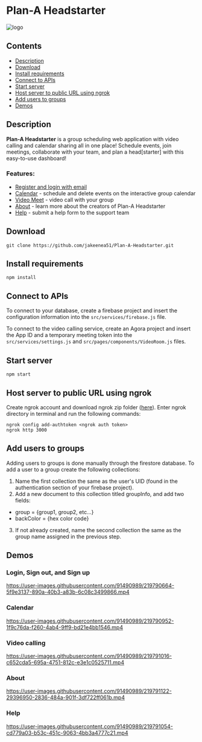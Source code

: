 # Plan-A Headstarter
![logo](https://user-images.githubusercontent.com/91490989/219719756-3a0e7247-13c6-4b8c-8073-bd2e38ea3611.png)

## Contents
- [Description](https://github.com/omar-narine/Plan-A-Headstarter#description)
- [Download](https://github.com/omar-narine/Plan-A-Headstarter#download)
- [Install requirements](https://github.com/omar-narine/Plan-A-Headstarter#install-requirements)
- [Connect to APIs](https://github.com/omar-narine/Plan-A-Headstarter#connect-to-apis)
- [Start server](https://github.com/omar-narine/Plan-A-Headstarter#start-server)
- [Host server to public URL using ngrok](https://github.com/omar-narine/Plan-A-Headstarter#host-server-to-public-url-using-ngrok)
- [Add users to groups](https://github.com/omar-narine/Plan-A-Headstarter#add-users-to-groups)
- [Demos](https://github.com/omar-narine/Plan-A-Headstarter#demos)

## Description

__Plan-A Headstarter__ is a group scheduling web application with video calling and calendar sharing all in one place! Schedule events, join meetings, collaborate with your team, and plan a head[starter] with this easy-to-use dashboard!

### Features:
- [Register and login with email](https://github.com/omar-narine/Plan-A-Headstarter#login-sign-out-and-sign-up)
- [Calendar](https://github.com/omar-narine/Plan-A-Headstarter#calendar) - schedule and delete events on the interactive group calendar
- [Video Meet](https://github.com/omar-narine/Plan-A-Headstarter#video-calling) - video call with your group
- [About](https://github.com/omar-narine/Plan-A-Headstarter#about) - learn more about the creators of Plan-A Headstarter
- [Help](https://github.com/omar-narine/Plan-A-Headstarter#help) - submit a help form to the support team


## Download
```
git clone https://github.com/jakeenea51/Plan-A-Headstarter.git
```

## Install requirements
```
npm install
```

## Connect to APIs
To connect to your database, create a firebase project and insert the configuration information into the ```src/services/firebase.js``` file.

To connect to the video calling service, create an Agora project and insert the App ID and a temporary meeting token into the ```src/services/settings.js``` and ```src/pages/components/VideoRoom.js``` files.

## Start server
```
npm start
```

## Host server to public URL using ngrok
Create ngrok account and download ngrok zip folder ([here](https://ngrok.com/download)). Enter ngrok directory in terminal and run the following commands:
```
ngrok config add-authtoken <ngrok auth token>
ngrok http 3000
```

## Add users to groups
Adding users to groups is done manually through the firestore database. To add a user to a group create the following collections:
1. Name the first collection the same as the user's UID (found in the authentication section of your firebase project).
2. Add a new document to this collection titled groupInfo, and add two fields:
- group = {group1, group2, etc...}
- backColor = {hex color code}
3. If not already created, name the second collection the same as the group name assigned in the previous step.

## Demos
### Login, Sign out, and Sign up

https://user-images.githubusercontent.com/91490989/219790664-5f9e3137-890a-40b3-a83b-6c08c3499866.mp4



### Calendar

https://user-images.githubusercontent.com/91490989/219790952-1f9c76da-f260-4ab4-9ff9-bd21e4bb1546.mp4



### Video calling

https://user-images.githubusercontent.com/91490989/219791016-c652cda5-695a-4751-812c-e3e1c0525711.mp4



### About

https://user-images.githubusercontent.com/91490989/219791122-29396950-2836-484a-901f-3df722ff061b.mp4



### Help

https://user-images.githubusercontent.com/91490989/219791054-cd779a03-b53c-451c-9063-4bb3a4777c21.mp4
